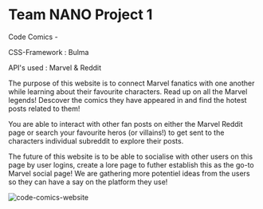 # Team NANO Project 1

Code Comics -  

CSS-Framework : Bulma 

API's used : Marvel & Reddit 

The purpose of this website is to connect Marvel fanatics with one another while learning about their favourite characters. Read up on all the Marvel legends! Descover the comics they have appeared in and find the hotest posts related to them!

You are able to interact with other fan posts on either the Marvel Reddit page or search your favourite heros (or villains!) to get sent to the characters individual subreddit to explore their posts.

The future of this website is to be able to socialise with other users on this page by user logins, create a lore page to futher establish this as the go-to Marvel social page! We are gathering more potentiel ideas from the users so they can have a say on the platform they use!

![code-comics-website](https://user-images.githubusercontent.com/113865888/201793456-11485de3-661e-47be-9339-db0590c767ae.png)




